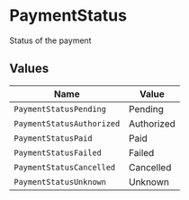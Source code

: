 # PaymentStatus

Status of the payment


## Values

| Name                      | Value                     |
| ------------------------- | ------------------------- |
| `PaymentStatusPending`    | Pending                   |
| `PaymentStatusAuthorized` | Authorized                |
| `PaymentStatusPaid`       | Paid                      |
| `PaymentStatusFailed`     | Failed                    |
| `PaymentStatusCancelled`  | Cancelled                 |
| `PaymentStatusUnknown`    | Unknown                   |